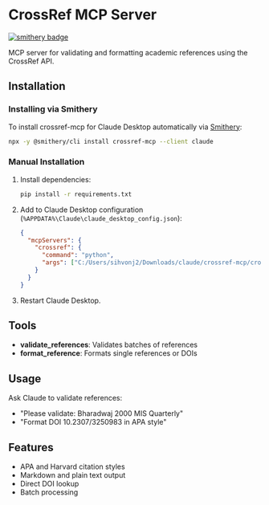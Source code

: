 # CrossRef MCP Server

[![smithery badge](https://smithery.ai/badge/crossref-mcp)](https://smithery.ai/server/crossref-mcp)

MCP server for validating and formatting academic references using the CrossRef API.

## Installation

### Installing via Smithery

To install crossref-mcp for Claude Desktop automatically via [Smithery](https://smithery.ai/server/crossref-mcp):

```bash
npx -y @smithery/cli install crossref-mcp --client claude
```

### Manual Installation
1. Install dependencies:
   ```bash
   pip install -r requirements.txt
   ```

2. Add to Claude Desktop configuration (`%APPDATA%\Claude\claude_desktop_config.json`):
   ```json
   {
     "mcpServers": {
       "crossref": {
         "command": "python",
         "args": ["C:/Users/sihvonj2/Downloads/claude/crossref-mcp/crossref_mcp.py"]
       }
     }
   }
   ```

3. Restart Claude Desktop.

## Tools

- **validate_references**: Validates batches of references
- **format_reference**: Formats single references or DOIs

## Usage

Ask Claude to validate references:
- "Please validate: Bharadwaj 2000 MIS Quarterly"
- "Format DOI 10.2307/3250983 in APA style"

## Features

- APA and Harvard citation styles
- Markdown and plain text output
- Direct DOI lookup
- Batch processing
